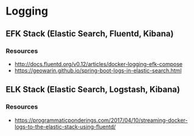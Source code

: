 # Logging

## EFK Stack (Elastic Search, Fluentd, Kibana)

### Resources
- http://docs.fluentd.org/v0.12/articles/docker-logging-efk-compose
- https://geowarin.github.io/spring-boot-logs-in-elastic-search.html

## ELK Stack (Elastic Search, Logstash, Kibana)

### Resources
- https://programmaticponderings.com/2017/04/10/streaming-docker-logs-to-the-elastic-stack-using-fluentd/